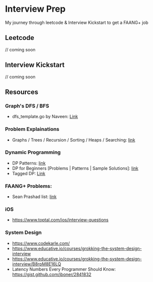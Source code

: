 # Interview Prep
My journey through leetcode & Interview Kickstart to get a FAANG+ job

## Leetcode

// coming soon

## Interview Kickstart

// coming soon

## Resources

### Graph's DFS / BFS

- dfs_template.go by Naveen: [Link](https://gist.github.com/vnaveen9296/f533ceed063d2893095b09bb8a4d1d87)

### Problem Explainations

- Graphs / Trees / Recursion / Sorting / Heaps / Searching: [link](https://zunayed.dev)

### Dynamic Programming

- DP Patterns: [link](https://leetcode.com/discuss/general-discussion/458695/dynamic-programming-patterns)
- DP for Beginners [Problems | Patterns | Sample Solutions]: [link](https://leetcode.com/discuss/study-guide/662866/DP-for-Beginners-Problems-or-Patterns-or-Sample-Solutions)
- Tagged DP: [Link](https://leetcode.com/tag/dynamic-programming/)

### FAANG+ Problems:

- Sean Prashad list: [link](https://leetcode.com/discuss/general-discussion/458695/dynamic-programming-patterns)

### iOS

- https://www.toptal.com/ios/interview-questions

### System Design

- https://www.codekarle.com/ 
- https://www.educative.io/courses/grokking-the-system-design-interview
- https://www.educative.io/courses/grokking-the-system-design-interview/B8rpM8E16LQ
- Latency Numbers Every Programmer Should Know: https://gist.github.com/jboner/2841832